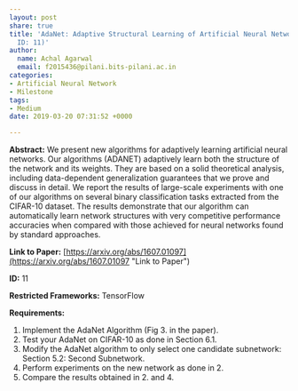 ```yaml
---
layout: post
share: true
title: 'AdaNet: Adaptive Structural Learning of Artificial Neural Networks (Paper
  ID: 11)'
author:
  name: Achal Agarwal
  email: f2015436@pilani.bits-pilani.ac.in
categories:
- Artificial Neural Network
- Milestone
tags:
- Medium
date: 2019-03-20 07:31:52 +0000

---
```

**Abstract:** We present new algorithms for adaptively learning artificial neural networks. Our algorithms (ADANET) adaptively learn both the structure of the network and its weights. They are based on a solid theoretical analysis, including data-dependent generalization guarantees that we prove and discuss in detail. We report the results of large-scale experiments with one of our algorithms on several binary classification tasks extracted from the CIFAR-10 dataset. The results demonstrate that our algorithm can automatically learn network structures with very competitive performance accuracies when compared with those achieved for neural networks found by standard approaches.

**Link to Paper:** [https://arxiv.org/abs/1607.01097](https://arxiv.org/abs/1607.01097 "Link to Paper")

**ID:** 11

**Restricted Frameworks:** TensorFlow

**Requirements:** 

1. Implement the AdaNet Algorithm (Fig 3. in the paper).
2. Test your AdaNet on CIFAR-10 as done in Section 6.1.
3. Modify the AdaNet algorithm to only select one candidate subnetwork: Section 5.2: Second Subnetwork. 
4. Perform experiments on the new network as done in 2.
5. Compare the results obtained in 2. and 4.